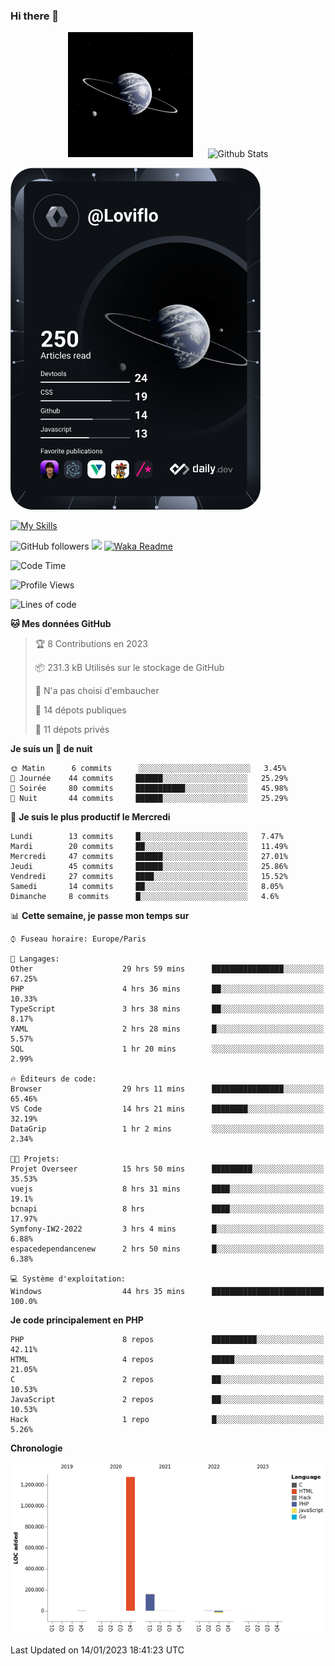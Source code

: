 ### Hi there 👋

<p align="center">
  <img src="https://github.com/Loviflo/Loviflo/blob/main/img/portrait.jpg" alt="Loviflo" height="200" style="margin-right: 20px"/>
  <img src="https://github-readme-stats.vercel.app/api?username=Loviflo&show_icons=true&theme=graywhite" alt="Github Stats" />
</p>

<a href="https://app.daily.dev/loviflo"><img src="https://github.com/loviflo/loviflo/blob/main/devcard.svg" width="400" alt="Loviflo's Dev Card"/></a>


[![My Skills](https://skillicons.dev/icons?i=php,laravel,symfony,mysql,js,ts,html,css,sass,angular,docker,webpack,vscode,figma,git,github,gitlab)](https://skillicons.dev)


![GitHub followers](https://img.shields.io/github/followers/Loviflo?label=Follow&style=social)
![](https://visitor-badge.glitch.me/badge?page_id=Loviflo.Loviflo)
[![Waka Readme](https://github.com/Loviflo/Loviflo/actions/workflows/update-stats.yml/badge.svg)](https://github.com/Loviflo/Loviflo/actions/workflows/update-stats.yml)

<!--START_SECTION:waka-->
![Code Time](http://img.shields.io/badge/Code%20Time-806%20hrs%2052%20mins-blue)

![Profile Views](http://img.shields.io/badge/Vues%20du%20profil-2-blue)

![Lines of code](https://img.shields.io/badge/Depuis%20Hello%20World%2C%20j%27ai%20%C3%A9crit-1%20Million%20Lignes%20de%20code-blue)

**🐱 Mes données GitHub** 

> 🏆 8 Contributions en 2023
 > 
> 📦 231.3 kB Utilisés sur le stockage de GitHub 
 > 
> 🚫 N'a pas choisi d'embaucher
 > 
> 📜 14 dépots publiques 
 > 
> 🔑 11 dépots privés  
 > 
**Je suis un 🦉 de nuit** 

```text
🌞 Matin      6 commits      ░░░░░░░░░░░░░░░░░░░░░░░░░   3.45% 
🌆 Journée    44 commits     ██████░░░░░░░░░░░░░░░░░░░   25.29% 
🌃 Soirée     80 commits     ███████████░░░░░░░░░░░░░░   45.98% 
🌙 Nuit       44 commits     ██████░░░░░░░░░░░░░░░░░░░   25.29%

```
📅 **Je suis le plus productif le Mercredi** 

```text
Lundi        13 commits     █░░░░░░░░░░░░░░░░░░░░░░░░   7.47% 
Mardi        20 commits     ██░░░░░░░░░░░░░░░░░░░░░░░   11.49% 
Mercredi     47 commits     ██████░░░░░░░░░░░░░░░░░░░   27.01% 
Jeudi        45 commits     ██████░░░░░░░░░░░░░░░░░░░   25.86% 
Vendredi     27 commits     ████░░░░░░░░░░░░░░░░░░░░░   15.52% 
Samedi       14 commits     ██░░░░░░░░░░░░░░░░░░░░░░░   8.05% 
Dimanche     8 commits      █░░░░░░░░░░░░░░░░░░░░░░░░   4.6%

```


📊 **Cette semaine, je passe mon temps sur** 

```text
⌚︎ Fuseau horaire: Europe/Paris

💬 Langages: 
Other                    29 hrs 59 mins      ████████████████░░░░░░░░░   67.25% 
PHP                      4 hrs 36 mins       ██░░░░░░░░░░░░░░░░░░░░░░░   10.33% 
TypeScript               3 hrs 38 mins       ██░░░░░░░░░░░░░░░░░░░░░░░   8.17% 
YAML                     2 hrs 28 mins       █░░░░░░░░░░░░░░░░░░░░░░░░   5.57% 
SQL                      1 hr 20 mins        ░░░░░░░░░░░░░░░░░░░░░░░░░   2.99%

🔥 Éditeurs de code: 
Browser                  29 hrs 11 mins      ████████████████░░░░░░░░░   65.46% 
VS Code                  14 hrs 21 mins      ████████░░░░░░░░░░░░░░░░░   32.19% 
DataGrip                 1 hr 2 mins         ░░░░░░░░░░░░░░░░░░░░░░░░░   2.34%

🐱‍💻 Projets: 
Projet Overseer          15 hrs 50 mins      █████████░░░░░░░░░░░░░░░░   35.53% 
vuejs                    8 hrs 31 mins       ████░░░░░░░░░░░░░░░░░░░░░   19.1% 
bcnapi                   8 hrs               ████░░░░░░░░░░░░░░░░░░░░░   17.97% 
Symfony-IW2-2022         3 hrs 4 mins        █░░░░░░░░░░░░░░░░░░░░░░░░   6.88% 
espacedependancenew      2 hrs 50 mins       █░░░░░░░░░░░░░░░░░░░░░░░░   6.38%

💻 Système d'exploitation: 
Windows                  44 hrs 35 mins      █████████████████████████   100.0%

```

**Je code principalement en PHP** 

```text
PHP                      8 repos             ██████████░░░░░░░░░░░░░░░   42.11% 
HTML                     4 repos             █████░░░░░░░░░░░░░░░░░░░░   21.05% 
C                        2 repos             ██░░░░░░░░░░░░░░░░░░░░░░░   10.53% 
JavaScript               2 repos             ██░░░░░░░░░░░░░░░░░░░░░░░   10.53% 
Hack                     1 repo              █░░░░░░░░░░░░░░░░░░░░░░░░   5.26%

```


**Chronologie**

![Chart not found](https://raw.githubusercontent.com/Loviflo/Loviflo/main/charts/bar_graph.png) 


 Last Updated on 14/01/2023 18:41:23 UTC
<!--END_SECTION:waka-->
